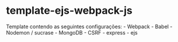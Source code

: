 # template-ejs-webpack-js
Template contendo as seguintes configurações:
    - Webpack
    - Babel
    - Nodemon / sucrase
    - MongoDB
    - CSRF
    - express
    - ejs

